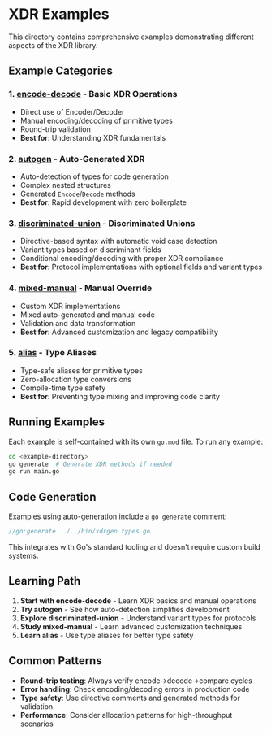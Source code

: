# XDR Examples

This directory contains comprehensive examples demonstrating different aspects of the XDR library.

## Example Categories

### 1. [encode-decode](encode-decode/) - Basic XDR Operations
- Direct use of Encoder/Decoder
- Manual encoding/decoding of primitive types
- Round-trip validation
- **Best for**: Understanding XDR fundamentals

### 2. [autogen](autogen/) - Auto-Generated XDR
- Auto-detection of types for code generation
- Complex nested structures
- Generated `Encode`/`Decode` methods
- **Best for**: Rapid development with zero boilerplate

### 3. [discriminated-union](discriminated-union/) - Discriminated Unions
- Directive-based syntax with automatic void case detection
- Variant types based on discriminant fields
- Conditional encoding/decoding with proper XDR compliance
- **Best for**: Protocol implementations with optional fields and variant types

### 4. [mixed-manual](mixed-manual/) - Manual Override
- Custom XDR implementations
- Mixed auto-generated and manual code
- Validation and data transformation
- **Best for**: Advanced customization and legacy compatibility

### 5. [alias](alias/) - Type Aliases
- Type-safe aliases for primitive types
- Zero-allocation type conversions
- Compile-time type safety
- **Best for**: Preventing type mixing and improving code clarity

## Running Examples

Each example is self-contained with its own `go.mod` file. To run any example:

```bash
cd <example-directory>
go generate  # Generate XDR methods if needed
go run main.go
```

## Code Generation

Examples using auto-generation include a `go generate` comment:

```go
//go:generate ../../bin/xdrgen types.go
```

This integrates with Go's standard tooling and doesn't require custom build systems.

## Learning Path

1. **Start with encode-decode** - Learn XDR basics and manual operations
2. **Try autogen** - See how auto-detection simplifies development
3. **Explore discriminated-union** - Understand variant types for protocols
4. **Study mixed-manual** - Learn advanced customization techniques
5. **Learn alias** - Use type aliases for better type safety

## Common Patterns

- **Round-trip testing**: Always verify encode→decode→compare cycles
- **Error handling**: Check encoding/decoding errors in production code
- **Type safety**: Use directive comments and generated methods for validation
- **Performance**: Consider allocation patterns for high-throughput scenarios